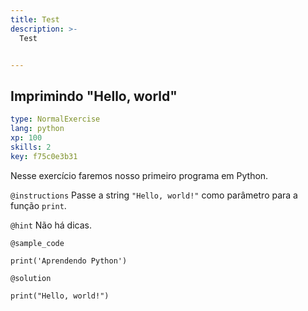 ```yaml
---
title: Test
description: >-
  Test


---
```

## Imprimindo "Hello, world"

```yaml
type: NormalExercise
lang: python
xp: 100
skills: 2
key: f75c0e3b31
```

Nesse exercício faremos nosso primeiro programa em Python.

`@instructions`
Passe a string `"Hello, world!"` como parâmetro para a função `print`.

`@hint`
Não há dicas.


`@sample_code`
```{python}
print('Aprendendo Python')
```
`@solution`
```{python}
print("Hello, world!")
```





